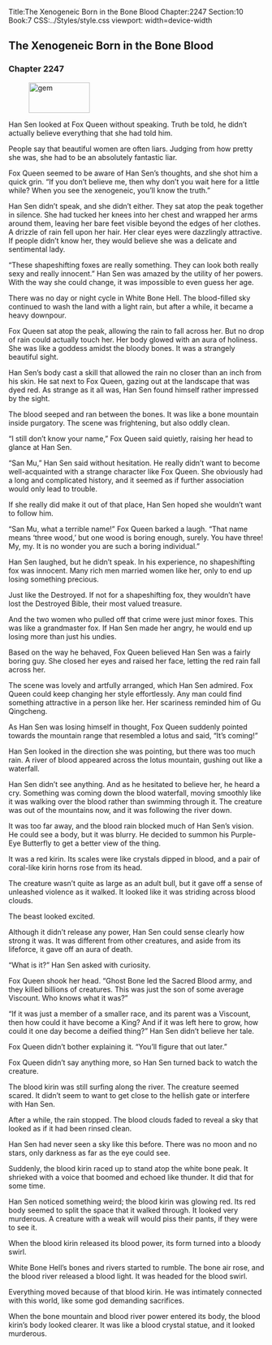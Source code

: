 Title:The Xenogeneic Born in the Bone Blood 
Chapter:2247 
Section:10 
Book:7 
CSS:../Styles/style.css 
viewport: width=device-width
  
## The Xenogeneic Born in the Bone Blood
### Chapter 2247 
<figure>
	<img src="../Images/gem.gif" alt="gem" id="gem" width="120" height="60" />
</figure>
  

  
  Han Sen looked at Fox Queen without speaking. Truth be told, he didn’t actually believe everything that she had told him.

People say that beautiful women are often liars. Judging from how pretty she was, she had to be an absolutely fantastic liar.

Fox Queen seemed to be aware of Han Sen’s thoughts, and she shot him a quick grin. “If you don’t believe me, then why don’t you wait here for a little while? When you see the xenogeneic, you’ll know the truth.”

Han Sen didn’t speak, and she didn’t either. They sat atop the peak together in silence. She had tucked her knees into her chest and wrapped her arms around them, leaving her bare feet visible beyond the edges of her clothes. A drizzle of rain fell upon her hair. Her clear eyes were dazzlingly attractive. If people didn’t know her, they would believe she was a delicate and sentimental lady.

“These shapeshifting foxes are really something. They can look both really sexy and really innocent.” Han Sen was amazed by the utility of her powers. With the way she could change, it was impossible to even guess her age.

There was no day or night cycle in White Bone Hell. The blood-filled sky continued to wash the land with a light rain, but after a while, it became a heavy downpour.

Fox Queen sat atop the peak, allowing the rain to fall across her. But no drop of rain could actually touch her. Her body glowed with an aura of holiness. She was like a goddess amidst the bloody bones. It was a strangely beautiful sight.

Han Sen’s body cast a skill that allowed the rain no closer than an inch from his skin. He sat next to Fox Queen, gazing out at the landscape that was dyed red. As strange as it all was, Han Sen found himself rather impressed by the sight.

The blood seeped and ran between the bones. It was like a bone mountain inside purgatory. The scene was frightening, but also oddly clean.

“I still don’t know your name,” Fox Queen said quietly, raising her head to glance at Han Sen.

“San Mu,” Han Sen said without hesitation. He really didn’t want to become well-acquainted with a strange character like Fox Queen. She obviously had a long and complicated history, and it seemed as if further association would only lead to trouble.

If she really did make it out of that place, Han Sen hoped she wouldn’t want to follow him.

“San Mu, what a terrible name!” Fox Queen barked a laugh. “That name means ‘three wood,’ but one wood is boring enough, surely. You have three! My, my. It is no wonder you are such a boring individual.”

Han Sen laughed, but he didn’t speak. In his experience, no shapeshifting fox was innocent. Many rich men married women like her, only to end up losing something precious.

Just like the Destroyed. If not for a shapeshifting fox, they wouldn’t have lost the Destroyed Bible, their most valued treasure.

And the two women who pulled off that crime were just minor foxes. This was like a grandmaster fox. If Han Sen made her angry, he would end up losing more than just his undies.

Based on the way he behaved, Fox Queen believed Han Sen was a fairly boring guy. She closed her eyes and raised her face, letting the red rain fall across her.

The scene was lovely and artfully arranged, which Han Sen admired. Fox Queen could keep changing her style effortlessly. Any man could find something attractive in a person like her. Her scariness reminded him of Gu Qingcheng.

As Han Sen was losing himself in thought, Fox Queen suddenly pointed towards the mountain range that resembled a lotus and said, “It’s coming!”

Han Sen looked in the direction she was pointing, but there was too much rain. A river of blood appeared across the lotus mountain, gushing out like a waterfall.

Han Sen didn’t see anything. And as he hesitated to believe her, he heard a cry. Something was coming down the blood waterfall, moving smoothly like it was walking over the blood rather than swimming through it. The creature was out of the mountains now, and it was following the river down.

It was too far away, and the blood rain blocked much of Han Sen’s vision. He could see a body, but it was blurry. He decided to summon his Purple-Eye Butterfly to get a better view of the thing.

It was a red kirin. Its scales were like crystals dipped in blood, and a pair of coral-like kirin horns rose from its head.

The creature wasn’t quite as large as an adult bull, but it gave off a sense of unleashed violence as it walked. It looked like it was striding across blood clouds.

The beast looked excited.

Although it didn’t release any power, Han Sen could sense clearly how strong it was. It was different from other creatures, and aside from its lifeforce, it gave off an aura of death.

“What is it?” Han Sen asked with curiosity.

Fox Queen shook her head. “Ghost Bone led the Sacred Blood army, and they killed billions of creatures. This was just the son of some average Viscount. Who knows what it was?”

“If it was just a member of a smaller race, and its parent was a Viscount, then how could it have become a King? And if it was left here to grow, how could it one day become a deified thing?” Han Sen didn’t believe her tale.

Fox Queen didn’t bother explaining it. “You’ll figure that out later.”

Fox Queen didn’t say anything more, so Han Sen turned back to watch the creature.

The blood kirin was still surfing along the river. The creature seemed scared. It didn’t seem to want to get close to the hellish gate or interfere with Han Sen.

After a while, the rain stopped. The blood clouds faded to reveal a sky that looked as if it had been rinsed clean.

Han Sen had never seen a sky like this before. There was no moon and no stars, only darkness as far as the eye could see.

Suddenly, the blood kirin raced up to stand atop the white bone peak. It shrieked with a voice that boomed and echoed like thunder. It did that for some time.

Han Sen noticed something weird; the blood kirin was glowing red. Its red body seemed to split the space that it walked through. It looked very murderous. A creature with a weak will would piss their pants, if they were to see it.

When the blood kirin released its blood power, its form turned into a bloody swirl.

White Bone Hell’s bones and rivers started to rumble. The bone air rose, and the blood river released a blood light. It was headed for the blood swirl.

Everything moved because of that blood kirin. He was intimately connected with this world, like some god demanding sacrifices.

When the bone mountain and blood river power entered its body, the blood kirin’s body looked clearer. It was like a blood crystal statue, and it looked murderous.
